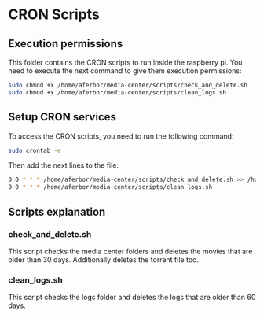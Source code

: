 # CRON Scripts

## Execution permissions

This folder contains the CRON scripts to run inside the raspberry pi. You need to execute the next command to give them execution permissions:

```bash
sudo chmod +x /home/aferbor/media-center/scripts/check_and_delete.sh
sudo chmod +x /home/aferbor/media-center/scripts/clean_logs.sh
```

## Setup CRON services
To access the CRON scripts, you need to run the following command:

```bash
sudo crontab -e
```

Then add the next lines to the file:

```bash
0 0 * * * /home/aferbor/media-center/scripts/check_and_delete.sh >> /home/aferbor/media-center/logs/check_and_delete.log 2>&1
0 0 * * * /home/aferbor/media-center/scripts/clean_logs.sh
```

## Scripts explanation

### check_and_delete.sh

This script checks the media center folders and deletes the movies that are older than 30 days. Additionally deletes the torrent file too.

### clean_logs.sh

This script checks the logs folder and deletes the logs that are older than 60 days.